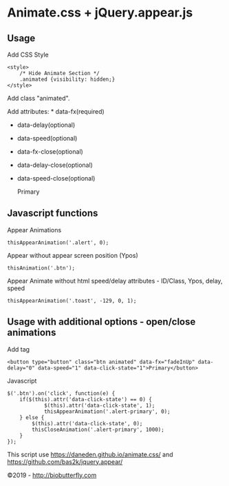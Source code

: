 # Animate.css + jQuery.appear.js

## Usage

Add CSS Style

	<style>
		/* Hide Animate Section */
		.animated {visibility: hidden;}
	</style>

Add class "animated".

Add attributes: * data-fx(required)
* data-delay(optional)
* data-speed(optional)
* data-fx-close(optional)
* data-delay-close(optional)
* data-speed-close(optional)

	<div class="alert animated" data-fx="fadeIn" data-delay="0" data-speed="1" data-fx-close="fadeOut" data-delay-close="0" data-speed-close="0.5">Primary</div>


## Javascript functions

Appear Animations

	thisAppearAnimation('.alert', 0);


Appear without appear screen position (Ypos)

	thisAnimation('.btn');


Appear Animate without html speed/delay attributes - ID/Class, Ypos, delay, speed

	thisAppearAnimation('.toast', -129, 0, 1);
    

## Usage with additional options - open/close animations

Add tag

	<button type="button" class="btn animated" data-fx="fadeInUp" data-delay="0" data-speed="1" data-click-state="1">Primary</button>

Javascript

	$('.btn').on('click', function(e) {
		if($(this).attr('data-click-state') == 0) {
			    $(this).attr('data-click-state', 1);
			    thisAppearAnimation('.alert-primary', 0);
		} else {
		    $(this).attr('data-click-state', 0);
		    thisCloseAnimation('.alert-primary', 1000);
		}
	});

This script use https://daneden.github.io/animate.css/ and https://github.com/bas2k/jquery.appear/

&copy;2019 - http://biobutterfly.com
